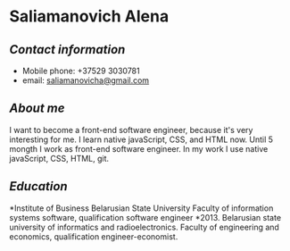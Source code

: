# **Saliamanovich Alena** 
## *Contact information* 
* Mobile phone: +37529 3030781
* email: saliamanovicha@gmail.com 

## *About me*
I want to become a front-end software engineer, because it's very interesting for me. I learn native javaScript, CSS, and HTML now. Until 5 mongth I work as front-end software engineer. In my work I use native javaScript, CSS, HTML, git. 

## *Education*
*Institute of Business Belarusian State University Faculty of information systems software, qualification software engineer
*2013. Belarusian state university of informatics and radioelectronics. Faculty of engineering and economics, qualification engineer-economist.
